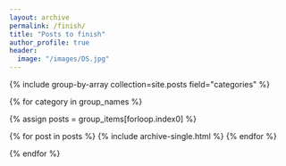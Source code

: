 ```yaml
---
layout: archive
permalink: /finish/
title: "Posts to finish"
author_profile: true
header:
  image: "/images/DS.jpg"
---
```


{% include group-by-array collection=site.posts field="categories" %}

{% for category in group_names %}
<!-- {% if category == 'data science'%} -->
  {% assign posts = group_items[forloop.index0] %}
  <!-- <h2 id="{{ tag | slugify }}" class="archive__subtitle">{{ tag }}</h2> -->
  {% for post in posts %}
    {% include archive-single.html %}
  {% endfor %}
<!-- {% endif %} -->
{% endfor %}
